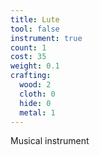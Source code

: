 ```yaml
---
title: Lute
tool: false
instrument: true
count: 1
cost: 35
weight: 0.1
crafting:
  wood: 2
  cloth: 0
  hide: 0
  metal: 1
---
```

Musical instrument
